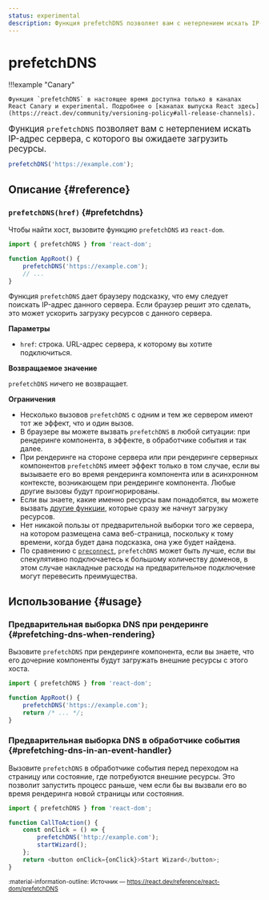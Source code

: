 ```yaml
---
status: experimental
description: Функция prefetchDNS позволяет вам с нетерпением искать IP-адрес сервера, с которого вы ожидаете загрузить ресурсы
---
```


# prefetchDNS

!!!example "Canary"

    Функция `prefetchDNS` в настоящее время доступна только в каналах React Canary и experimental. Подробнее о [каналах выпуска React здесь](https://react.dev/community/versioning-policy#all-release-channels).

<big>Функция `prefetchDNS` позволяет вам с нетерпением искать IP-адрес сервера, с которого вы ожидаете загрузить ресурсы.</big>

```js
prefetchDNS('https://example.com');
```

## Описание {#reference}

### `prefetchDNS(href)` {#prefetchdns}

Чтобы найти хост, вызовите функцию `prefetchDNS` из `react-dom`.

```js
import { prefetchDNS } from 'react-dom';

function AppRoot() {
    prefetchDNS('https://example.com');
    // ...
}
```

Функция `prefetchDNS` дает браузеру подсказку, что ему следует поискать IP-адрес данного сервера. Если браузер решит это сделать, это может ускорить загрузку ресурсов с данного сервера.

**Параметры**

-   `href`: строка. URL-адрес сервера, к которому вы хотите подключиться.

**Возвращаемое значение**

`prefetchDNS` ничего не возвращает.

**Ограничения**

-   Несколько вызовов `prefetchDNS` с одним и тем же сервером имеют тот же эффект, что и один вызов.
-   В браузере вы можете вызвать `prefetchDNS` в любой ситуации: при рендеринге компонента, в эффекте, в обработчике события и так далее.
-   При рендеринге на стороне сервера или при рендеринге серверных компонентов `prefetchDNS` имеет эффект только в том случае, если вы вызываете его во время рендеринга компонента или в асинхронном контексте, возникающем при рендеринге компонента. Любые другие вызовы будут проигнорированы.
-   Если вы знаете, какие именно ресурсы вам понадобятся, вы можете вызвать [другие функции](./index.md#resource-preloading-apis), которые сразу же начнут загрузку ресурсов.
-   Нет никакой пользы от предварительной выборки того же сервера, на котором размещена сама веб-страница, поскольку к тому времени, когда будет дана подсказка, она уже будет найдена.
-   По сравнению с [`preconnect`](./preconnect.md), `prefetchDNS` может быть лучше, если вы спекулятивно подключаетесь к большому количеству доменов, в этом случае накладные расходы на предварительное подключение могут перевесить преимущества.

## Использование {#usage}

### Предварительная выборка DNS при рендеринге {#prefetching-dns-when-rendering}

Вызовите `prefetchDNS` при рендеринге компонента, если вы знаете, что его дочерние компоненты будут загружать внешние ресурсы с этого хоста.

```js
import { prefetchDNS } from 'react-dom';

function AppRoot() {
    prefetchDNS('https://example.com');
    return /* ... */;
}
```

### Предварительная выборка DNS в обработчике события {#prefetching-dns-in-an-event-handler}

Вызовите `prefetchDNS` в обработчике события перед переходом на страницу или состояние, где потребуются внешние ресурсы. Это позволит запустить процесс раньше, чем если бы вы вызвали его во время рендеринга новой страницы или состояния.

```js
import { prefetchDNS } from 'react-dom';

function CallToAction() {
    const onClick = () => {
        prefetchDNS('http://example.com');
        startWizard();
    };
    return <button onClick={onClick}>Start Wizard</button>;
}
```

<small>:material-information-outline: Источник &mdash; <https://react.dev/reference/react-dom/prefetchDNS></small>
